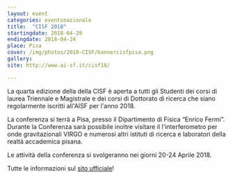 ```yaml
---
layout: event
categories: eventonazionale
title:  "CISF 2018"
startingdate: 2018-04-20
endingdate: 2018-04-24
place: Pisa
cover: /img/photos/2018-CISF/bannercisfpisa.png
gallery: 
site: http://www.ai-sf.it/cisf18/

---
```


La quarta edizione della della CISF è aperta a tutti gli Studenti dei corsi di laurea Triennale e Magistrale e dei corsi di Dottorato di ricerca che siano regolarmente iscritti all'AISF per l'anno 2018.

La conferenza si terrà a Pisa, presso il Dipartimento di Fisica “Enrico Fermi”. Durante la Conferenza sarà possibile inoltre visitare il l'interferometro per onde gravitazionali VIRGO e numerosi altri istituti di ricerca e laboratori della realtà accademica pisana.

Le attività della conferenza si svolgeranno nei giorni 20-24 Aprile 2018.

Tutte le informazioni sul [sito ufficiale](http://www.ai-sf.it/cisf18/)!
